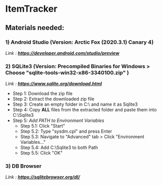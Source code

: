 # ItemTracker

## Materials needed:
### 1) Android Studio (Version: Arctic Fox (2020.3.1) Canary 4)
*Link : **https://developer.android.com/studio/preview***

### 2) SQLite3 (Version: Precompiled Binaries for Windows > Choose "sqlite-tools-win32-x86-3340100.zip" )
*Link : **https://www.sqlite.org/download.html***
- Step 1: Download the zip file
- Step 2: Extract the downloaded zip file
- Step 3: Create an empty folder in C:\ and name it as Sqlite3
- Step 4: Copy **ALL** files from the extracted folder and paste them into C:\Sqlite3
- Step 5: *Add PATH to Environment Variables*
  - Step 5.1: Click "Start"
  - Step 5.2: Type "sysdm.cpl" and press Enter
  - Step 5.3: Navigate to "Advanced" tab > Click "Environment Variables..."
  - Step 5.4: Add C:\Sqlite3 to both Path
  - Step 5.5: Click "OK"

### 3) DB Browser
*Link : **https://sqlitebrowser.org/dl/***
